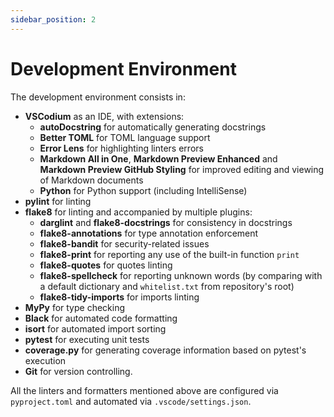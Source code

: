```yaml
---
sidebar_position: 2
---
```


# Development Environment

The development environment consists in:
- **VSCodium** as an IDE, with extensions:
    - **autoDocstring** for automatically generating docstrings
    - **Better TOML** for TOML language support
    - **Error Lens** for highlighting linters errors
    - **Markdown All in One**, **Markdown Preview Enhanced** and **Markdown Preview GitHub Styling** for improved editing and viewing of Markdown documents
    - **Python** for Python support (including IntelliSense)
- **pylint** for linting
- **flake8** for linting and accompanied by multiple plugins:
    - **darglint** and **flake8-docstrings** for consistency in docstrings
    - **flake8-annotations** for type annotation enforcement
    - **flake8-bandit** for security-related issues
    - **flake8-print** for reporting any use of the built-in function `print`
    - **flake8-quotes** for quotes linting
    - **flake8-spellcheck** for reporting unknown words (by comparing with a default dictionary and `whitelist.txt` from repository's root)
    - **flake8-tidy-imports** for imports linting
- **MyPy** for type checking
- **Black** for automated code formatting
- **isort** for automated import sorting
- **pytest** for executing unit tests
- **coverage.py** for generating coverage information based on pytest's execution 
- **Git** for version controlling.

All the linters and formatters mentioned above are configured via `pyproject.toml` and automated via `.vscode/settings.json`.
